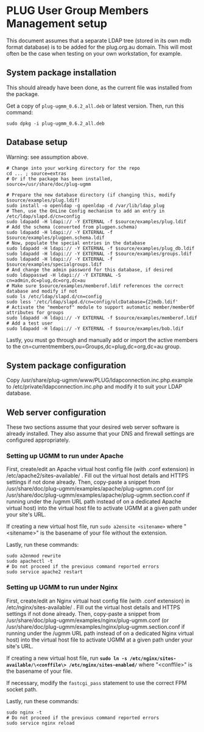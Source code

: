 # PLUG User Group Members Management setup

This document assumes that a separate LDAP tree (stored in its own mdb
format database) is to be added for the plug.org.au domain.  This will
most often be the case when testing on your own workstation, for
example.

## System package installation

This should already have been done, as the current file was installed
from the package.

Get a copy of `plug-ugmm_0.6.2_all.deb` or latest version.  Then, run this command:

    sudo dpkg -i plug-ugmm_0.6.2_all.deb

## Database setup

Warning: see assumption above.

    # Change into your working directory for the repo
    cd ... ; source=extras
    # Or if the package has been installed,
    source=/usr/share/doc/plug-ugmm
    
    # Prepare the new database directory (if changing this, modify $source/examples/plug.ldif)
    sudo install -o openldap -g openldap -d /var/lib/ldap_plug
    # Then, use the OnLine Config mechanism to add an entry in /etc/ldap/slapd.d/cn=config
    sudo ldapadd -H ldapi:// -Y EXTERNAL -f $source/examples/plug.ldif
    # Add the schema (converted from plugpen.schema)
    sudo ldapadd -H ldapi:// -Y EXTERNAL -f $source/examples/plugpen.schema.ldif
    # Now, populate the special entries in the database
    sudo ldapadd -H ldapi:// -Y EXTERNAL -f $source/examples/plug_db.ldif
    sudo ldapadd -H ldapi:// -Y EXTERNAL -f $source/examples/groups.ldif
    sudo ldapadd -H ldapi:// -Y EXTERNAL -f $source/examples/specialgroups.ldif
    # And change the admin password for this database, if desired
    sudo ldappasswd -H ldapi:// -Y EXTERNAL -S cn=admin,dc=plug,dc=org,dc=au
    # Make sure $source/examples/memberof.ldif references the correct database and modify if not
    sudo ls /etc/ldap/slapd.d/cn=config
    sudo less '/etc/ldap/slapd.d/cn=config/olcDatabase={2}mdb.ldif'
    # Activate the "memberof" module to support automatic member/memberOf attributes for groups
    sudo ldapadd -H ldapi:// -Y EXTERNAL -f $source/examples/memberof.ldif
    # Add a test user
    sudo ldapadd -H ldapi:// -Y EXTERNAL -f $source/examples/bob.ldif

Lastly, you must go through and manually add or import the active members to the
cn=currentmembers,ou=Groups,dc=plug,dc=org,dc=au group.

## System package configuration

Copy /usr/share/plug-ugmm/www/PLUG/ldapconnection.inc.php.example to
/etc/private/ldapconnection.inc.php and modify it to suit your LDAP
database.

## Web server configuration

These two sections assume that your desired web server software is
already installed.  They also assume that your DNS and firewall settings
are configured appropriately.

### Setting up UGMM to run under Apache

First, create/edit an Apache virtual host config file (with .conf
extension) in /etc/apache2/sites-available/ .  Fill out the virtual host
details and HTTPS settings if not done already.  Then, copy-paste a
snippet from /usr/share/doc/plug-ugmm/examples/apache/plug-ugmm.conf
(or /usr/share/doc/plug-ugmm/examples/apache/plug-ugmm.section.conf if
running under the /ugmm URL path instead of on a dedicated Apache
virtual host) into the virtual host file to activate UGMM at a given
path under your site's URL.

If creating a new virtual host file, run `sudo a2ensite <sitename>`
where "\<sitename\>" is the basename of your file without the extension.

Lastly, run these commands:

    sudo a2enmod rewrite
    sudo apachectl -t
    # Do not proceed if the previous command reported errors
    sudo service apache2 restart

### Setting up UGMM to run under Nginx

First, create/edit an Nginx virtual host config file (with .conf
extension) in /etc/nginx/sites-available/ .  Fill out the virtual host
details and HTTPS settings if not done already.  Then, copy-paste a
snippet from /usr/share/doc/plug-ugmm/examples/nginx/plug-ugmm.conf
(or /usr/share/doc/plug-ugmm/examples/nginx/plug-ugmm.section.conf if
running under the /ugmm URL path instead of on a dedicated Nginx virtual
host) into the virtual host file to activate UGMM at a given path under
your site's URL.

If creating a new virtual host file, run
**`sudo ln -s /etc/nginx/sites-available/\<conffile\> /etc/nginx/sites-enabled/`**
where "\<conffile\>" is the basename of your file.

If necessary, modify the `fastcgi_pass` statement to use the correct FPM
socket path.

Lastly, run these commands:

    sudo nginx -t
    # Do not proceed if the previous command reported errors
    sudo service nginx reload
